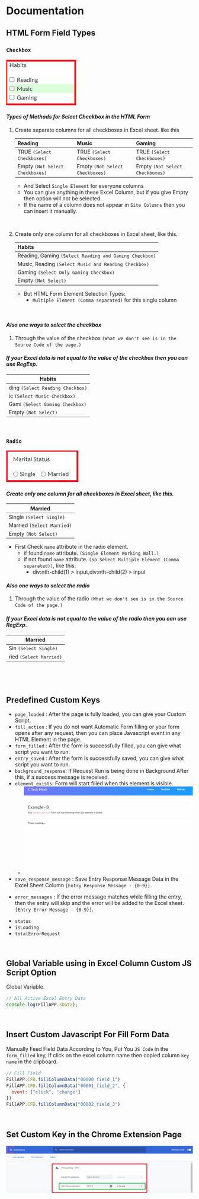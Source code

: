 # Documentation

## HTML Form Field Types

<!-- ### `Drop-down (Select Box)` -->

<!-- --- -->

### `Checkbox`

![Checkbox](screenshot/checkbox.PNG)

#### ***Types of Methods for Select Checkbox in the HTML Form***

1. Create separate columns for all checkboxes in Excel sheet. like this

    | Reading | Music | Gaming |
    | ------- | ----- | ------ |
    | TRUE `(Select Checkboxes)` | TRUE `(Select Checkboxes)` | TRUE `(Select Checkboxes)` | 
    | Empty `(Not Select Checkboxes)` | Empty `(Not Select Checkboxes)` | Empty `(Not Select Checkboxes)` | 

    * And Select `Single Element` for everyone columns
    * You can give anything in these Excel Column, but if you give Empty then option will not be selected.
    * If the name of a column does not appear in `Site Columns` then you can insert it manually.

    &nbsp;&nbsp;

2. Create only one column for all checkboxes in Excel sheet, like this. 

    | Habits |
    | ------- |
    | Reading, Gaming `(Select Reading and Gaming Checkbox)` |
    | Music, Reading `(Select Music and Reading Checkbox)` |
    | Gaming `(Select Only Gaming Checkbox)` |
    | Empty `(Not Select)` | 

    * But HTML Form Element Selection Types:
        * `Multiple Element (Comma separated)` for this single column

    &nbsp;&nbsp;

#### ***Also one ways to select the checkbox***

1. Through the value of the checkbox `(What we don't see is in the Source Code of the page.)`

#### ***If your Excel data is not equal to the value of the checkbox then you can use RegExp.***

| Habits |
| ------- |
| ding `(Select Reading Checkbox)` |
| ic `(Select Music Checkbox)` |
| Gami `(Select Gaming Checkbox)` |
| Empty `(Not Select)` | 

&nbsp;&nbsp;

### `Radio`

![Checkbox](screenshot/radio.PNG)

#### ***Create only one column for all checkboxes in Excel sheet, like this.***

| Married |
| ------- |
| Single `(Select Single)` |
| Married `(Select Married)` |
| Empty `(Not Select)` | 

* First Check `name` attribute in the radio element.
    * if found `name` attribute. `(Single Element Working Wall.)`
    * if not found `name` attribute. `(So Select Multiple Element (Comma separated))`, like this:
        * div:nth-child(1) > input,div:nth-child(2) > input

#### ***Also one ways to select the radio***

1. Through the value of the radio `(What we don't see is in the Source Code of the page.)`

#### ***If your Excel data is not equal to the value of the radio then you can use RegExp.***

| Married |
| ------- |
| Sin `(Select Single)` |
| ried `(Select Married)` |


&nbsp;&nbsp;


&nbsp;&nbsp;&nbsp;&nbsp;

## Predefined Custom Keys

* `page_loaded` : After the page is fully loaded, you can give your Custom Script.
* `fill_action` : If you do not want Automatic Form filling or your form opens after any request, then you can place Javascript event in any HTML Element in the page.
* `form_filled` : After the form is successfully filled, you can give what script you want to run.
* `entry_saved` : After the form is successfully saved, you can give what script you want to run.
* `background_response`: If Request Run is being done in Background After this, if a success message is received.
* `element_exists`: Form will start filled when this element is visible.
  - ![](./screenshot/element_exists.gif)
* `save_response_message` :  Save Entry Response Message Data in the Excel Sheet Column `[Entry Response Message - {0-9}]`.
- `error_messages` :  If the error message matches while filling the entry, then the entry will skip and the error will be added to the Excel sheet. `[Entry Error Message - {0-9}]`.
* `status`
* `isLoading`
* `totalErrorRequest`

&nbsp;&nbsp;&nbsp;&nbsp;

## Global Variable using in Excel Column Custom JS Script Option

Global Variable.

```js
// All Active Excel Entry Data
console.log(FillAPP.sData);
```

&nbsp;&nbsp;&nbsp;&nbsp;

## Insert Custom Javascript For Fill Form Data

Manually Feed Field Data According to You, Put You `JS Code` in the `form_filled` key, If click on the excel column name then copied column `key name` in the clipboard.

```js
// Fill Field
FillAPP.CFD.fillColumnData("00000_field_1")
FillAPP.CFD.fillColumnData("00001_field_2", { 
  event: ["click", "change"] 
})
FillAPP.CFD.fillColumnData("00002_field_3")
```

&nbsp;&nbsp;&nbsp;&nbsp;

## Set Custom Key in the Chrome Extension Page

![Set Key for RUN Form](screenshot/set_key_for_run.png)
